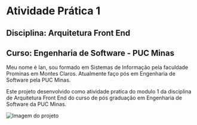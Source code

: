# Atividade Prática 1

## Disciplina: Arquitetura Front End

## Curso: Engenharia de Software - PUC Minas

Meu nome é Ian, sou formado em Sistemas de Informação pela faculdade Prominas em Montes Claros. Atualmente faço pós em Engenharia de Software pela PUC Minas.

Este projeto desenvolvido como atividade pratica do modulo 1 da disciplina de Arquitetura Front End do curso de pós graduação em Engenharia de Software da PUC Minas.

![Imagem do projeto](https://uploaddeimagens.com.br/imagens/DsEtbSU)
